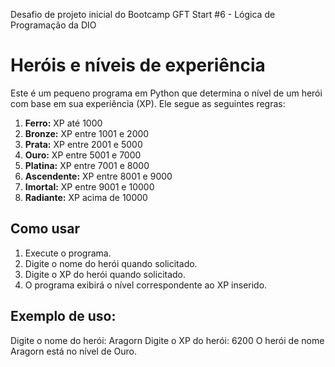 Desafio de projeto inicial do Bootcamp GFT Start #6 - Lógica de Programação da DIO

# Heróis e níveis de experiência
Este é um pequeno programa em Python que determina o nível de um herói com base em sua experiência (XP). Ele segue as seguintes regras:
1.  **Ferro:**  XP até 1000
2.  **Bronze:**  XP entre 1001 e 2000
3.  **Prata:**  XP entre 2001 e 5000
4.  **Ouro:**  XP entre 5001 e 7000
5.  **Platina:**  XP entre 7001 e 8000
6.  **Ascendente:**  XP entre 8001 e 9000
7.  **Imortal:**  XP entre 9001 e 10000
8.  **Radiante:**  XP acima de 10000

## Como usar


1.  Execute o programa.
2.  Digite o nome do herói quando solicitado.
3.  Digite o XP do herói quando solicitado.
4.  O programa exibirá o nível correspondente ao XP inserido.

## Exemplo de uso:
Digite o nome do herói: Aragorn
Digite o XP do herói: 6200
O herói de nome Aragorn está no nível de Ouro.
